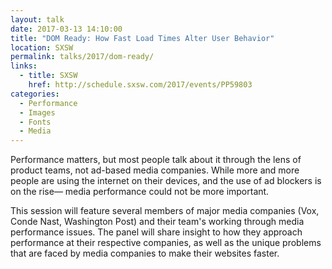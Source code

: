 ```yaml
---
layout: talk
date: 2017-03-13 14:10:00
title: "DOM Ready: How Fast Load Times Alter User Behavior"
location: SXSW
permalink: talks/2017/dom-ready/
links:
  - title: SXSW
    href: http://schedule.sxsw.com/2017/events/PP59803
categories:
  - Performance
  - Images
  - Fonts
  - Media
---
```


Performance matters, but most people talk about it through the lens of product teams, not ad-based media companies. While more and more people are using the internet on their devices, and the use of ad blockers is on the rise— media performance could not be more important.

This session will feature several members of major media companies (Vox, Conde Nast, Washington Post) and their team's working through media performance issues. The panel will share insight to how they approach performance at their respective companies, as well as the unique problems that are faced by media companies to make their websites faster.

